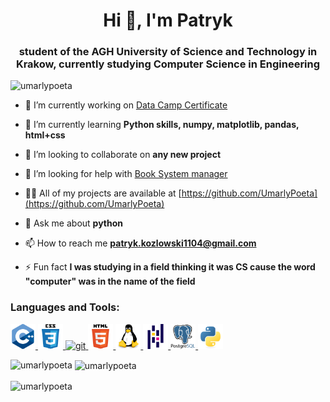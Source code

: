 <h1 align="center">Hi 👋, I'm Patryk</h1>
<h3 align="center">student of the AGH University of Science and Technology in Krakow, currently studying Computer Science in Engineering</h3>

<p align="left"> <img src="https://komarev.com/ghpvc/?username=umarlypoeta&label=Profile%20views&color=0e75b6&style=flat" alt="umarlypoeta" /> </p>

- 🔭 I’m currently working on [Data Camp Certificate](https://github.com/UmarlyPoeta/my_learning_journey_datacamp)

- 🌱 I’m currently learning **Python skills, numpy, matplotlib, pandas, html+css**

- 👯 I’m looking to collaborate on **any new project**

- 🤝 I’m looking for help with [Book System manager](https://github.com/UmarlyPoeta/book-system-manager)

- 👨‍💻 All of my projects are available at [https://github.com/UmarlyPoeta](https://github.com/UmarlyPoeta)

- 💬 Ask me about **python**

- 📫 How to reach me **patryk.kozlowski1104@gmail.com**

- ⚡ Fun fact **I was studying in a field thinking it was CS cause the word "computer" was in the name of the field**



<h3 align="left">Languages and Tools:</h3>
<p align="left"> <a href="https://www.w3schools.com/cpp/" target="_blank" rel="noreferrer"> <img src="https://raw.githubusercontent.com/devicons/devicon/master/icons/cplusplus/cplusplus-original.svg" alt="cplusplus" width="40" height="40"/> </a> <a href="https://www.w3schools.com/css/" target="_blank" rel="noreferrer"> <img src="https://raw.githubusercontent.com/devicons/devicon/master/icons/css3/css3-original-wordmark.svg" alt="css3" width="40" height="40"/> </a> <a href="https://git-scm.com/" target="_blank" rel="noreferrer"> <img src="https://www.vectorlogo.zone/logos/git-scm/git-scm-icon.svg" alt="git" width="40" height="40"/> </a> <a href="https://www.w3.org/html/" target="_blank" rel="noreferrer"> <img src="https://raw.githubusercontent.com/devicons/devicon/master/icons/html5/html5-original-wordmark.svg" alt="html5" width="40" height="40"/> </a> <a href="https://www.linux.org/" target="_blank" rel="noreferrer"> <img src="https://raw.githubusercontent.com/devicons/devicon/master/icons/linux/linux-original.svg" alt="linux" width="40" height="40"/> </a> <a href="https://pandas.pydata.org/" target="_blank" rel="noreferrer"> <img src="https://raw.githubusercontent.com/devicons/devicon/2ae2a900d2f041da66e950e4d48052658d850630/icons/pandas/pandas-original.svg" alt="pandas" width="40" height="40"/> </a> <a href="https://www.postgresql.org" target="_blank" rel="noreferrer"> <img src="https://raw.githubusercontent.com/devicons/devicon/master/icons/postgresql/postgresql-original-wordmark.svg" alt="postgresql" width="40" height="40"/> </a> <a href="https://www.python.org" target="_blank" rel="noreferrer"> <img src="https://raw.githubusercontent.com/devicons/devicon/master/icons/python/python-original.svg" alt="python" width="40" height="40"/> </a> </p>

<p><img align="left" src="https://github-readme-stats.vercel.app/api/top-langs?username=umarlypoeta&show_icons=true&locale=en&layout=compact" alt="umarlypoeta" /></p>

<p>&nbsp;<img align="center" src="https://github-readme-stats.vercel.app/api?username=umarlypoeta&show_icons=true&locale=en" alt="umarlypoeta" /></p>

<p><img align="center" src="https://github-readme-streak-stats.herokuapp.com/?user=umarlypoeta&" alt="umarlypoeta" /></p>

